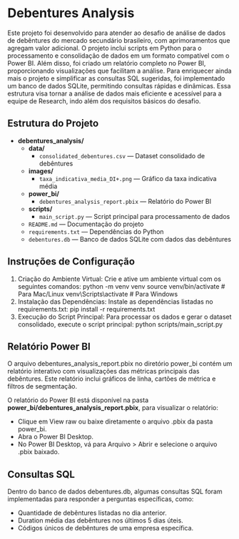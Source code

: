 # Debentures Analysis
Este projeto foi desenvolvido para atender ao desafio de análise de dados de debêntures do mercado secundário brasileiro, com aprimoramentos que agregam valor adicional. O projeto inclui scripts em Python para o processamento e consolidação de dados em um formato compatível com o Power BI. Além disso, foi criado um relatório completo no Power BI, proporcionando visualizações que facilitam a análise. Para enriquecer ainda mais o projeto e simplificar as consultas SQL sugeridas, foi implementado um banco de dados SQLite, permitindo consultas rápidas e dinâmicas. Essa estrutura visa tornar a análise de dados mais eficiente e acessível para a equipe de Research, indo além dos requisitos básicos do desafio.

## Estrutura do Projeto

- **debentures_analysis/**
  - **data/**
    - `consolidated_debentures.csv` — Dataset consolidado de debêntures
  - **images/**
    - `taxa_indicativa_media_DI+.png` — Gráfico da taxa indicativa média
  - **power_bi/**
    - `debentures_analysis_report.pbix` — Relatório do Power BI
  - **scripts/**
    - `main_script.py` — Script principal para processamento de dados
  - `README.md` — Documentação do projeto
  - `requirements.txt` — Dependências do Python
  - `debentures.db` — Banco de dados SQLite com dados das debêntures


## Instruções de Configuração
1. Criação do Ambiente Virtual: Crie e ative um ambiente virtual com os seguintes comandos:
   python -m venv venv
   source venv/bin/activate    # Para Mac/Linux
   venv\Scripts\activate       # Para Windows
2. Instalação das Dependências: Instale as dependências listadas no requirements.txt:
   pip install -r requirements.txt
3. Execução do Script Principal: Para processar os dados e gerar o dataset consolidado, execute o script principal:
   python scripts/main_script.py

## Relatório Power BI
O arquivo debentures_analysis_report.pbix no diretório power_bi contém um relatório interativo com visualizações das métricas principais das debêntures. Este relatório inclui gráficos de linha, cartões de métrica e filtros de segmentação.

O relatório do Power BI está disponível na pasta **power_bi/debentures_analysis_report.pbix**, para visualizar o relatório:
- Clique em View raw ou baixe diretamente o arquivo .pbix da pasta power_bi.
- Abra o Power BI Desktop.
- No Power BI Desktop, vá para Arquivo > Abrir e selecione o arquivo .pbix baixado.

## Consultas SQL
Dentro do banco de dados debentures.db, algumas consultas SQL foram implementadas para responder a perguntas específicas, como:

- Quantidade de debêntures listadas no dia anterior.
- Duration média das debêntures nos últimos 5 dias úteis.
- Códigos únicos de debêntures de uma empresa específica.

